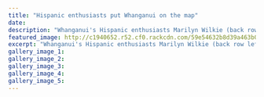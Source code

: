 ```yaml
---
title: "Hispanic enthusiasts put Whanganui on the map"
date: 
description: "Whanganui's Hispanic enthusiasts Marilyn Wilkie (back row left), Antonio Salas, Beverley Stuart, Andrea Gardner (front left) and Queralt Scott..."
featured_image: http://c1940652.r52.cf0.rackcdn.com/59e54632b8d39a463b000366/Hispanic-photo.jpg
excerpt: "Whanganui's Hispanic enthusiasts Marilyn Wilkie (back row left), Antonio Salas, Beverley Stuart, Andrea Gardner (front left) and Queralt Scott."
gallery_image_1: 
gallery_image_2: 
gallery_image_3: 
gallery_image_4: 
gallery_image_5: 
---
```

